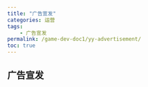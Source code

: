```yaml
---
title: "广告宣发"
categories: 运营
tags:
    - 广告宣发
permalink: /game-dev-doc1/yy-advertisement/
toc: true
---
```


## 广告宣发


